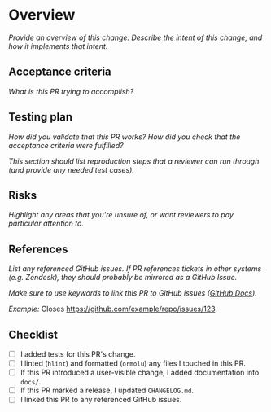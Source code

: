 # Overview

_Provide an overview of this change. Describe the intent of this change, and how it implements that intent._

## Acceptance criteria

_What is this PR trying to accomplish?_

## Testing plan

_How did you validate that this PR works? How did you check that the acceptance criteria were fulfilled?_

_This section should list reproduction steps that a reviewer can run through (and provide any needed test cases)._

## Risks

_Highlight any areas that you're unsure of, or want reviewers to pay particular attention to._

## References

_List any referenced GitHub issues. If PR references tickets in other systems (e.g. Zendesk), they should probably be mirrored as a GitHub Issue._

_Make sure to use keywords to link this PR to GitHub issues ([GitHub Docs](https://docs.github.com/en/github/managing-your-work-on-github/linking-a-pull-request-to-an-issue#linking-a-pull-request-to-an-issue-using-a-keyword))._

_Example:_ Closes https://github.com/example/repo/issues/123.

## Checklist

- [ ] I added tests for this PR's change.
- [ ] I linted (`hlint`) and formatted (`ormolu`) any files I touched in this PR.
- [ ] If this PR introduced a user-visible change, I added documentation into `docs/`.
- [ ] If this PR marked a release, I updated `CHANGELOG.md`.
- [ ] I linked this PR to any referenced GitHub issues.
